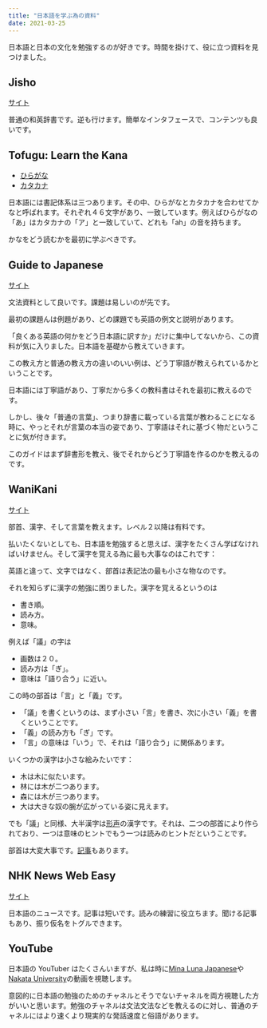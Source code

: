```yaml
---
title: "日本語を学ぶ為の資料"
date: 2021-03-25
---
```


日本語と日本の文化を勉強するのが好きです。時間を掛けて、役に立つ資料を見つけました。

## Jisho

[サイト](https://jisho.org)

普通の和英辞書です。逆も行けます。簡単なインタフェースで、コンテンツも良いです。

## Tofugu: Learn the Kana

- [ひらがな](https://www.tofugu.com/japanese/learn-hiragana/)
- [カタカナ](https://www.tofugu.com/japanese/learn-katakana/)

日本語には書記体系は三つあります。その中、ひらがなとカタカナを合わせてかなと呼ばれます。それぞれ４６文字があり、一致しています。例えばひらがなの「あ」はカタカナの「ア」と一致していて、どれも「ah」の音を持ちます。

かなをどう読むかを最初に学ぶべきです。

## Guide to Japanese

[サイト](http://www.guidetojapanese.org/learn/grammar/)

文法資料として良いです。課題は易しいのが先です。

最初の課題んは例題があり、どの課題でも英語の例文と説明があります。

「良くある英語の何かをどう日本語に訳すか」だけに集中してないから、この資料が気に入りました。日本語を基礎から教えていきます。

この教え方と普通の教え方の違いのいい例は、どう丁寧語が教えられているかということです。

日本語には丁寧語があり、丁寧だから多くの教科書はそれを最初に教えるのです。

しかし、後々「普通の言葉」、つまり辞書に載っている言葉が教わることになる時に、やっとそれが言葉の本当の姿であり、丁寧語はそれに基づく物だということに気が付きます。

このガイドはまず辞書形を教え、後でそれからどう丁寧語を作るのかを教えるのです。

## WaniKani

[サイト](https://www.wanikani.com/)

部首、漢字、そして言葉を教えます。レベル２以降は有料です。

払いたくないとしても、日本語を勉強すると思えば、漢字をたくさん学ばなければいけません。そして漢字を覚える為に最も大事なのはこれです：

英語と違って、文字ではなく、部首は表記法の最も小さな物なのです。

それを知らずに漢字の勉強に困りました。漢字を覚えるというのは

- 書き順。
- 読み方。
- 意味。

例えば「議」の字は

- 画数は２０。
- 読み方は「ぎ」。
- 意味は「語り合う」に近い。

この時の部首は「言」と「義」です。

- 「議」を書くというのは、まず小さい「言」を書き、次に小さい「義」を書くということです。
- 「義」の読み方も「ぎ」です。
- 「言」の意味は「いう」で、それは「語り合う」に関係あります。

いくつかの漢字は小さな絵みたいです：

- 木は木に似たいます。
- 林には木が二つあります。
- 森には木が三つあります。
- 大は大きな奴の腕が広がっている姿に見えます。

でも「議」と同様、大半漢字は[形声][phono-semantic]の漢字です。それは、二つの部首により作られており、一つは意味のヒントでもう一つは読みのヒントだということです。

部首は大変大事です。[記事][kanji-mistakes]もあります。

## NHK News Web Easy

[サイト](https://www3.nhk.or.jp/news/easy/)

日本語のニュースです。記事は短いです。読みの練習に役立ちます。聞ける記事もあり、振り仮名をトグルできます。

## YouTube

日本語の YouTuber はたくさんいますが、私は時に[Mina Luna Japanese][mina-luna]や[Nakata University][nakata]の動画を視聴します。

意図的に日本語の勉強のためのチャネルとそうでないチャネルを両方視聴した方がいいと思います。勉強のチャネルは文法文法などを教えるのに対し、普通のチャネルにはより速くより現実的な発話速度と俗語があります。

[phono-semantic]: https://ja.wikipedia.org/wiki/%E5%BD%A2%E5%A3%B0
[kanji-mistakes]: https://www.tofugu.com/japanese/kanji-learning-mistakes/
[mina-luna]: https://www.youtube.com/channel/UC_v5Jim-sJaHzlINEZrxuEg
[nakata]: https://www.youtube.com/channel/UCFo4kqllbcQ4nV83WCyraiw
